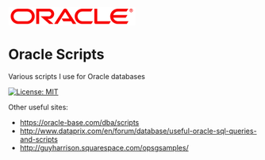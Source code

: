 <img src="Images/ReadMe/Oracle.png" width="256px" >

# Oracle Scripts
Various scripts I use for Oracle databases

[![License: MIT](https://img.shields.io/badge/License-MIT-yellow.svg)](LICENSE "MIT License Copyright © Anthony Duguid")

Other useful sites: 

* https://oracle-base.com/dba/scripts 
* http://www.dataprix.com/en/forum/database/useful-oracle-sql-queries-and-scripts
* http://guyharrison.squarespace.com/opsgsamples/
